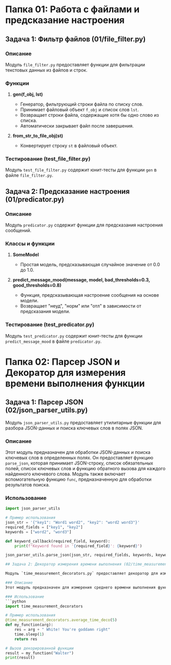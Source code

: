# Папка 01: Работа с файлами и предсказание настроения

## Задача 1: Фильтр файлов (01/file_filter.py)

### Описание
Модуль `file_filter.py` предоставляет функции для фильтрации текстовых данных из файлов и строк.

### Функции

1. **gen(f_obj, lst)**
   - Генератор, фильтрующий строки файла по списку слов.
   - Принимает файловый объект `f_obj` и список слов `lst`.
   - Возвращает строки файла, содержащие хотя бы одно слово из списка.
   - Автоматически закрывает файл после завершения.

2. **from_str_to_file_obj(st)**
   - Конвертирует строку `st` в файловый объект.

### Тестирование (test_file_filter.py)
Модуль `test_file_filter.py` содержит юнит-тесты для функции `gen` в файле `file_filter.py`.

## Задача 2: Предсказание настроения (01/predicator.py)

### Описание
Модуль `predicator.py` содержит функции для предсказания настроения сообщений.

### Классы и функции

1. **SomeModel**
   - Простая модель, предсказывающая случайное значение от 0.0 до 1.0.

2. **predict_message_mood(message, model, bad_thresholds=0.3, good_thresholds=0.8)**
   - Функция, предсказывающая настроение сообщения на основе модели.
   - Возвращает "неуд", "норм" или "отл" в зависимости от предсказания модели.

### Тестирование (test_predicator.py)
Модуль `test_predicator.py` содержит юнит-тесты для функции `predict_message_mood` в файле `predicator.py`.

# Папка 02: Парсер JSON и Декоратор для измерения времени выполнения функции

## Задача 1: Парсер JSON (02/json_parser_utils.py)

Модуль `json_parser_utils.py` предоставляет утилитарные функции для разбора JSON-данных и поиска ключевых слов в полях JSON.

### Описание
Этот модуль предназначен для обработки JSON-данных и поиска ключевых слов в определенных полях. Он предоставляет функцию `parse_json`, которая принимает JSON-строку, список обязательных полей, список ключевых слов и функцию обратного вызова для каждого найденного ключевого слова. Модуль также включает вспомогательную функцию `func`, предназначенную для обработки результатов поиска.

### Использование
```python
import json_parser_utils

# Пример использования
json_str = '{"key1": "Word1 word2", "key2": "word2 word3"}'
required_fields = ["key1", "key2"]
keywords = ["word2", "word3"]

def keyword_callback(required_field, keyword):
    print(f"Keyword found in '{required_field}': {keyword}")

json_parser_utils.parse_json(json_str, required_fields, keywords, keyword_callback)

## Задача 2: Декоратор измерения времени выполнения (02/time_measurement_decorators.py)

Модуль `time_measurement_decorators.py` предоставляет декоратор для измерения и отчета о среднем времени выполнения декорированной функции за несколько вызовов.

### Описание
Этот модуль предназначен для измерения среднего времени выполнения функции за несколько вызовов с использованием декоратора. Он включает функцию-декоратор `average_time_deco`, принимающую параметр `k` - количество последних вызовов для расчета среднего времени. Модуль также содержит пример использования декоратора с функцией `my_function`.

### Использование
```python
import time_measurement_decorators

# Пример использования
@time_measurement_decorators.average_time_deco(5)
def my_function(arg):
    res = arg + " White! You're goddamn right"
    time.sleep(1)
    return res

# Вызов декорированной функции
result = my_function("Walter")
print(result)

